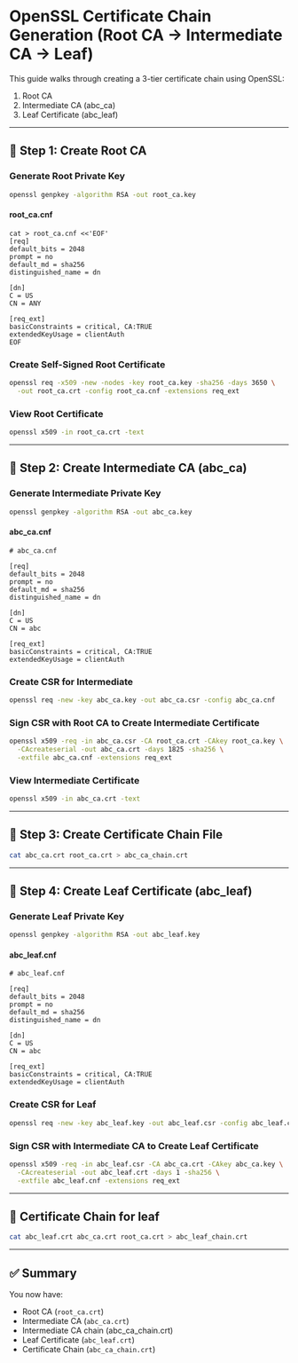 
# OpenSSL Certificate Chain Generation (Root CA → Intermediate CA → Leaf)

This guide walks through creating a 3-tier certificate chain using OpenSSL:

1. Root CA
2. Intermediate CA (abc_ca)
3. Leaf Certificate (abc_leaf)

---

## 🧾 Step 1: Create Root CA

### Generate Root Private Key
```bash
openssl genpkey -algorithm RSA -out root_ca.key
```
#### root_ca.cnf
```
cat > root_ca.cnf <<'EOF'
[req]
default_bits = 2048
prompt = no
default_md = sha256
distinguished_name = dn

[dn]
C = US
CN = ANY

[req_ext]
basicConstraints = critical, CA:TRUE
extendedKeyUsage = clientAuth
EOF

```

### Create Self-Signed Root Certificate
```bash
openssl req -x509 -new -nodes -key root_ca.key -sha256 -days 3650 \
  -out root_ca.crt -config root_ca.cnf -extensions req_ext
```

### View Root Certificate
```bash
openssl x509 -in root_ca.crt -text
```

---

## 🧾 Step 2: Create Intermediate CA (abc_ca)

### Generate Intermediate Private Key
```bash
openssl genpkey -algorithm RSA -out abc_ca.key
```
#### abc_ca.cnf
```
# abc_ca.cnf

[req]
default_bits = 2048
prompt = no
default_md = sha256
distinguished_name = dn

[dn]
C = US
CN = abc

[req_ext]
basicConstraints = critical, CA:TRUE
extendedKeyUsage = clientAuth
```
### Create CSR for Intermediate
```bash
openssl req -new -key abc_ca.key -out abc_ca.csr -config abc_ca.cnf
```

### Sign CSR with Root CA to Create Intermediate Certificate
```bash
openssl x509 -req -in abc_ca.csr -CA root_ca.crt -CAkey root_ca.key \
  -CAcreateserial -out abc_ca.crt -days 1825 -sha256 \
  -extfile abc_ca.cnf -extensions req_ext
```

### View Intermediate Certificate
```bash
openssl x509 -in abc_ca.crt -text
```

---

## 🔗 Step 3: Create Certificate Chain File

```bash
cat abc_ca.crt root_ca.crt > abc_ca_chain.crt
```

---

## 🧾 Step 4: Create Leaf Certificate (abc_leaf)

### Generate Leaf Private Key
```bash
openssl genpkey -algorithm RSA -out abc_leaf.key
```

#### abc_leaf.cnf
```
# abc_leaf.cnf

[req]
default_bits = 2048
prompt = no
default_md = sha256
distinguished_name = dn

[dn]
C = US
CN = abc

[req_ext]
basicConstraints = critical, CA:TRUE
extendedKeyUsage = clientAuth
```

### Create CSR for Leaf
```bash
openssl req -new -key abc_leaf.key -out abc_leaf.csr -config abc_leaf.cnf
```

### Sign CSR with Intermediate CA to Create Leaf Certificate
```bash
openssl x509 -req -in abc_leaf.csr -CA abc_ca.crt -CAkey abc_ca.key \
  -CAcreateserial -out abc_leaf.crt -days 1 -sha256 \
  -extfile abc_leaf.cnf -extensions req_ext
```

---

## 🔗 Certificate Chain for leaf

```bash
cat abc_leaf.crt abc_ca.crt root_ca.crt > abc_leaf_chain.crt
```

---

## ✅ Summary

You now have:
- Root CA (`root_ca.crt`)
- Intermediate CA (`abc_ca.crt`)
- Intermediate CA chain (abc_ca_chain.crt)
- Leaf Certificate (`abc_leaf.crt`)
- Certificate Chain (`abc_ca_chain.crt`)
